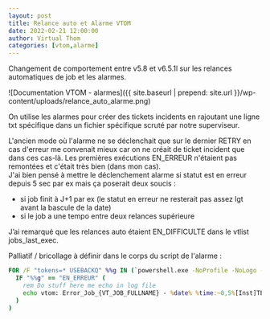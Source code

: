 ```yaml
---
layout: post
title: Relance auto et Alarme VTOM
date: 2022-02-21 12:00:00
author: Virtual Thom
categories: [vtom,alarme]
---
```

Changement de comportement entre v5.8 et v6.5.1l sur les relances automatiques de job et les alarmes.  

![Documentation VTOM - alarmes]({{ site.baseurl | prepend: site.url }}/wp-content/uploads/relance_auto_alarme.png)  

On utilise les alarmes pour créer des tickets incidents en rajoutant une ligne txt spécifique dans un fichier spécifique scruté par notre superviseur.  

L'ancien mode où l'alarme ne se déclenchait que sur le dernier RETRY en cas d'erreur me convenait mieux car on ne créait de ticket incident que dans ces cas-là. Les premières exécutions EN_ERREUR n'étaient pas remontées et c'était très bien (dans mon cas).  
J'ai bien pensé à mettre le déclenchement alarme si statut est en erreur depuis 5 sec par ex mais ça poserait deux soucis :  
 * si job finit à J+1 par ex (le statut en erreur ne resterait pas assez lgt avant la bascule de la date)
 * si le job a une tempo entre deux relances supérieure


J’ai remarqué que les relances auto étaient EN_DIFFICULTE dans le vtlist jobs_last_exec.  

Palliatif / bricollage à définir dans le corps du script de l'alarme :  
```cmd
FOR /F "tokens=* USEBACKQ" %%g IN (`powershell.exe -NoProfile -NoLogo -Command "( (vtlist jobs_last_exec -v -f {VT_JOB_FULLNAME}) -split '\s+')[3]"`) DO (
  IF "%%g" == "EN_ERREUR" (
    rem Do stuff here me echo in log file
    echo vtom: Error_Job_{VT_JOB_FULLNAME} - %date% %time:~0,5%[Inst]TECH[Inst] [Detail]  [Detail] [Sev]2[Sev] >> D:\VTOM\vtom_err.log
  )
)

```


